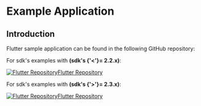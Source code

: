 # Example Application

## Introduction

Flutter sample application can be found in the following GitHub repository:

For sdk's examples with **(sdk's {'<'}= 2.2.x)**:

[![Flutter Repository](@site/static/img/github_50.png)](https://github.com/facephi/sdk-mobile-flutter-samples/tree/master/2.0.0)<a href="https://github.com/facephi/sdk-mobile-flutter-samples/tree/master/2.0.0" rel="nofollow">Flutter Repository</a>

For sdk's examples with **(sdk's {'>'}= 2.3.x)**:

[![Flutter Repository](@site/static/img/github_50.png)](https://github.com/facephi/sdk-mobile-flutter-samples/tree/master/2.3.0)<a href="https://github.com/facephi/sdk-mobile-flutter-samples/tree/master/2.3.0" rel="nofollow">Flutter Repository</a>
